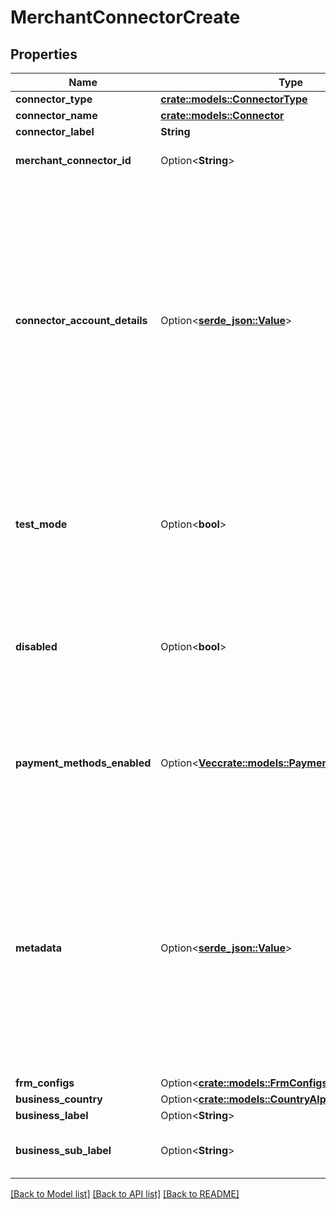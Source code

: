 # MerchantConnectorCreate

## Properties

Name | Type | Description | Notes
------------ | ------------- | ------------- | -------------
**connector_type** | [**crate::models::ConnectorType**](ConnectorType.md) |  | 
**connector_name** | [**crate::models::Connector**](Connector.md) |  | 
**connector_label** | **String** |  | 
**merchant_connector_id** | Option<**String**> | Unique ID of the connector | [optional]
**connector_account_details** | Option<[**serde_json::Value**](.md)> | Account details of the Connector. You can specify up to 50 keys, with key names up to 40 characters long and values up to 500 characters long. Useful for storing additional, structured information on an object. | [optional]
**test_mode** | Option<**bool**> | A boolean value to indicate if the connector is in Test mode. By default, its value is false. | [optional][default to false]
**disabled** | Option<**bool**> | A boolean value to indicate if the connector is disabled. By default, its value is false. | [optional][default to false]
**payment_methods_enabled** | Option<[**Vec<crate::models::PaymentMethodsEnabled>**](PaymentMethodsEnabled.md)> | Refers to the Parent Merchant ID if the merchant being created is a sub-merchant | [optional]
**metadata** | Option<[**serde_json::Value**](.md)> | You can specify up to 50 keys, with key names up to 40 characters long and values up to 500 characters long. Metadata is useful for storing additional, structured information on an object. | [optional]
**frm_configs** | Option<[**crate::models::FrmConfigs**](FrmConfigs.md)> |  | [optional]
**business_country** | Option<[**crate::models::CountryAlpha2**](CountryAlpha2.md)> |  | [optional]
**business_label** | Option<**String**> |  | [optional]
**business_sub_label** | Option<**String**> | Business Sub label of the merchant | [optional]

[[Back to Model list]](../README.md#documentation-for-models) [[Back to API list]](../README.md#documentation-for-api-endpoints) [[Back to README]](../README.md)


